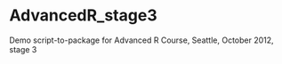 AdvancedR_stage3
================

Demo script-to-package for Advanced R Course, Seattle, October 2012, stage 3